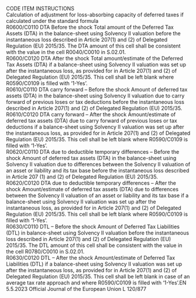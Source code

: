  
CODE  ITEM  INSTRUCTIONS  
Calculation of adjustment for loss-absorbing capacity of deferred taxes if calculated under the standard formula  
R0600/C0110  DTA Before the shock  Total amount of the Deferred Tax Assets (DTA) in the balance-sheet using 
Solvency II valuation before the instantaneous loss described in Article 207(1) 
and (2) of Delegated Regulation (EU) 2015/35. The DTA amount of this cell shall 
be consistent with the value in the cell R0040/C0010 in S.02.01.  
R0600/C0120  DTA After the shock  Total amount/estimate of the Deferred Tax Assets (DTA) if a balance-sheet using 
Solvency II valuation was set up after the instantaneous loss, as provided for in 
Article 207(1) and (2) of Delegated Regulation (EU) 2015/35. This cell shall be 
left blank where R0590/C0109 is filled with ‘1-Yes’.  
R0610/C0110  DTA carry forward – Before 
the shock  Amount of deferred tax assets (DTA) in the balance-sheet using Solvency II 
valuation due to carry forward of previous loses or tax deductions before the 
instantaneous loss described in Article 207(1) and (2) of Delegated Regulation 
(EU) 2015/35.  
R0610/C0120  DTA carry forward – After the 
shock  Amount/estimate of deferred tax assets (DTA) due to carry forward of previous 
loses or tax deductions if a balance-sheet using Solvency II valuation was set up 
after the instantaneous loss, as provided for in Article 207(1) and (2) of Delegated 
Regulation (EU) 2015/35. This cell shall be left blank where R0590/C0109 is 
filled with ‘1-Yes’.  
R0620/C0110  DTA due to deductible 
temporary differences – Before 
the shock  Amount of deferred tax assets (DTA) in the balance-sheet using Solvency II 
valuation due to differences between the Solvency II valuation of an asset or 
liability and its tax base before the instantaneous loss described in Article 207 
(1) and (2) of Delegated Regulation (EU) 2015/35.  
R0620/C0120  DTA due to deductible 
temporary differences – After 
the shock  Amount/estimate of deferred tax assets (DTA) due to differences between the 
Solvency II valuation of an asset or liability and its tax base if a balance-sheet 
using Solvency II valuation was set up after the instantaneous loss, as provided for 
in Article 207(1) and (2) of Delegated Regulation (EU) 2015/35. This cell shall be 
left blank where R0590/C0109 is filled with ‘1-Yes’.  
R0630/C0110  DTL – Before the shock  Amount of Deferred Tax Liabilities (DTL) in balance-sheet using Solvency II 
valuation before the instantaneous loss described in Article 207(1) and (2) of 
Delegated Regulation (EU) 2015/35. The DTL amount of this cell shall be 
consistent with the value in the cell R0780/C0010 in S.02.01.  
R0630/C0120  DTL – After the shock  Amount/estimate of Deferred Tax Liabilities (DTL) if a balance-sheet using 
Solvency II valuation was set up after the instantaneous loss, as provided for in 
Article 207(1) and (2) of Delegated Regulation (EU) 2015/35. 
This cell shall be left blank in case of an average tax rate approach and where 
R0590/C0109 is filled with ‘1-Yes’.EN  5.5.2023 Official Journal of the European Union L 120/877
